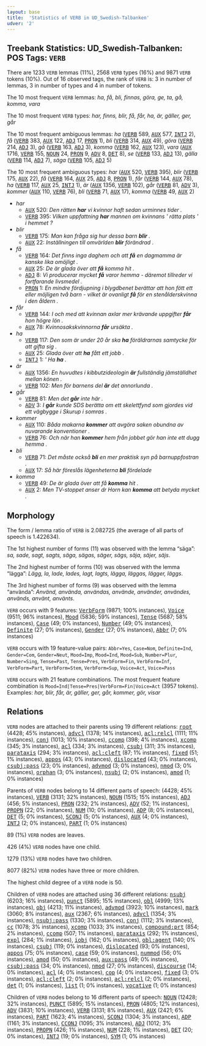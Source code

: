 ```yaml
---
layout: base
title:  'Statistics of VERB in UD_Swedish-Talbanken'
udver: '2'
---
```


## Treebank Statistics: UD_Swedish-Talbanken: POS Tags: `VERB`

There are 1233 `VERB` lemmas (11%), 2568 `VERB` types (16%) and 9871 `VERB` tokens (10%).
Out of 16 observed tags, the rank of `VERB` is: 3 in number of lemmas, 3 in number of types and 4 in number of tokens.

The 10 most frequent `VERB` lemmas: <em>ha, få, bli, finnas, göra, ge, ta, gå, komma, vara</em>

The 10 most frequent `VERB` types:  <em>har, finns, blir, få, får, ha, är, gäller, ger, går</em>

The 10 most frequent ambiguous lemmas: <em>ha</em> (<tt><a href="sv_talbanken-pos-VERB.html">VERB</a></tt> 589, <tt><a href="sv_talbanken-pos-AUX.html">AUX</a></tt> 577, <tt><a href="sv_talbanken-pos-INTJ.html">INTJ</a></tt> 2), <em>få</em> (<tt><a href="sv_talbanken-pos-VERB.html">VERB</a></tt> 383, <tt><a href="sv_talbanken-pos-AUX.html">AUX</a></tt> 122, <tt><a href="sv_talbanken-pos-ADJ.html">ADJ</a></tt> 17, <tt><a href="sv_talbanken-pos-PRON.html">PRON</a></tt> 1), <em>bli</em> (<tt><a href="sv_talbanken-pos-VERB.html">VERB</a></tt> 314, <tt><a href="sv_talbanken-pos-AUX.html">AUX</a></tt> 49), <em>göra</em> (<tt><a href="sv_talbanken-pos-VERB.html">VERB</a></tt> 214, <tt><a href="sv_talbanken-pos-ADJ.html">ADJ</a></tt> 3), <em>gå</em> (<tt><a href="sv_talbanken-pos-VERB.html">VERB</a></tt> 163, <tt><a href="sv_talbanken-pos-ADJ.html">ADJ</a></tt> 3), <em>komma</em> (<tt><a href="sv_talbanken-pos-VERB.html">VERB</a></tt> 162, <tt><a href="sv_talbanken-pos-AUX.html">AUX</a></tt> 123), <em>vara</em> (<tt><a href="sv_talbanken-pos-AUX.html">AUX</a></tt> 1716, <tt><a href="sv_talbanken-pos-VERB.html">VERB</a></tt> 155, <tt><a href="sv_talbanken-pos-NOUN.html">NOUN</a></tt> 24, <tt><a href="sv_talbanken-pos-PRON.html">PRON</a></tt> 9, <tt><a href="sv_talbanken-pos-ADV.html">ADV</a></tt> 8, <tt><a href="sv_talbanken-pos-DET.html">DET</a></tt> 8), <em>se</em> (<tt><a href="sv_talbanken-pos-VERB.html">VERB</a></tt> 133, <tt><a href="sv_talbanken-pos-ADJ.html">ADJ</a></tt> 13), <em>gälla</em> (<tt><a href="sv_talbanken-pos-VERB.html">VERB</a></tt> 114, <tt><a href="sv_talbanken-pos-ADJ.html">ADJ</a></tt> 7), <em>säga</em> (<tt><a href="sv_talbanken-pos-VERB.html">VERB</a></tt> 105, <tt><a href="sv_talbanken-pos-ADJ.html">ADJ</a></tt> 5)

The 10 most frequent ambiguous types:  <em>har</em> (<tt><a href="sv_talbanken-pos-AUX.html">AUX</a></tt> 520, <tt><a href="sv_talbanken-pos-VERB.html">VERB</a></tt> 395), <em>blir</em> (<tt><a href="sv_talbanken-pos-VERB.html">VERB</a></tt> 175, <tt><a href="sv_talbanken-pos-AUX.html">AUX</a></tt> 22), <em>få</em> (<tt><a href="sv_talbanken-pos-VERB.html">VERB</a></tt> 164, <tt><a href="sv_talbanken-pos-AUX.html">AUX</a></tt> 25, <tt><a href="sv_talbanken-pos-ADJ.html">ADJ</a></tt> 8, <tt><a href="sv_talbanken-pos-PRON.html">PRON</a></tt> 1), <em>får</em> (<tt><a href="sv_talbanken-pos-VERB.html">VERB</a></tt> 144, <tt><a href="sv_talbanken-pos-AUX.html">AUX</a></tt> 78), <em>ha</em> (<tt><a href="sv_talbanken-pos-VERB.html">VERB</a></tt> 117, <tt><a href="sv_talbanken-pos-AUX.html">AUX</a></tt> 25, <tt><a href="sv_talbanken-pos-INTJ.html">INTJ</a></tt> 1), <em>är</em> (<tt><a href="sv_talbanken-pos-AUX.html">AUX</a></tt> 1356, <tt><a href="sv_talbanken-pos-VERB.html">VERB</a></tt> 102), <em>går</em> (<tt><a href="sv_talbanken-pos-VERB.html">VERB</a></tt> 81, <tt><a href="sv_talbanken-pos-ADV.html">ADV</a></tt> 3), <em>kommer</em> (<tt><a href="sv_talbanken-pos-AUX.html">AUX</a></tt> 110, <tt><a href="sv_talbanken-pos-VERB.html">VERB</a></tt> 76), <em>bli</em> (<tt><a href="sv_talbanken-pos-VERB.html">VERB</a></tt> 71, <tt><a href="sv_talbanken-pos-AUX.html">AUX</a></tt> 17), <em>komma</em> (<tt><a href="sv_talbanken-pos-VERB.html">VERB</a></tt> 49, <tt><a href="sv_talbanken-pos-AUX.html">AUX</a></tt> 2)


* <em>har</em>
  * <tt><a href="sv_talbanken-pos-AUX.html">AUX</a></tt> 520: <em>Den rätten <b>har</b> vi kvinnor haft sedan urminnes tider .</em>
  * <tt><a href="sv_talbanken-pos-VERB.html">VERB</a></tt> 395: <em>Vilken uppfattning <b>har</b> mannen om kvinnans ' rätta plats ' i hemmet ?</em>
* <em>blir</em>
  * <tt><a href="sv_talbanken-pos-VERB.html">VERB</a></tt> 175: <em>Man kan fråga sig hur dessa barn <b>blir</b> .</em>
  * <tt><a href="sv_talbanken-pos-AUX.html">AUX</a></tt> 22: <em>Inställningen till omvärlden <b>blir</b> förändrad .</em>
* <em>få</em>
  * <tt><a href="sv_talbanken-pos-VERB.html">VERB</a></tt> 164: <em>Det finns inga daghem och att <b>få</b> en dagmamma är kanske lika omöjligt .</em>
  * <tt><a href="sv_talbanken-pos-AUX.html">AUX</a></tt> 25: <em>De är glada över att <b>få</b> komma hit .</em>
  * <tt><a href="sv_talbanken-pos-ADJ.html">ADJ</a></tt> 8: <em>Vi producerar mycket <b>få</b> varor hemma - däremot tillreder vi fortfarande livsmedel .</em>
  * <tt><a href="sv_talbanken-pos-PRON.html">PRON</a></tt> 1: <em>En mindre fördjupning i blygdbenet berättar att hon fött ett eller möjligen två barn - vilket är ovanligt <b>få</b> för en stenålderskvinna i den åldern .</em>
* <em>får</em>
  * <tt><a href="sv_talbanken-pos-VERB.html">VERB</a></tt> 144: <em>I och med att kvinnan axlar mer krävande uppgifter <b>får</b> hon högre lön .</em>
  * <tt><a href="sv_talbanken-pos-AUX.html">AUX</a></tt> 78: <em>Kvinnosakskvinnorna <b>får</b> ursäkta .</em>
* <em>ha</em>
  * <tt><a href="sv_talbanken-pos-VERB.html">VERB</a></tt> 117: <em>Den som är under 20 år ska <b>ha</b> föräldrarnas samtycke för att gifta sig .</em>
  * <tt><a href="sv_talbanken-pos-AUX.html">AUX</a></tt> 25: <em>Glada över att <b>ha</b> fått ett jobb .</em>
  * <tt><a href="sv_talbanken-pos-INTJ.html">INTJ</a></tt> 1: <em>' Ha <b>ha</b> .</em>
* <em>är</em>
  * <tt><a href="sv_talbanken-pos-AUX.html">AUX</a></tt> 1356: <em>En huvudtes i kibbutzideologin <b>är</b> fullständig jämställdhet mellan könen .</em>
  * <tt><a href="sv_talbanken-pos-VERB.html">VERB</a></tt> 102: <em>Men för barnens del <b>är</b> det annorlunda .</em>
* <em>går</em>
  * <tt><a href="sv_talbanken-pos-VERB.html">VERB</a></tt> 81: <em>Men det <b>går</b> inte här .</em>
  * <tt><a href="sv_talbanken-pos-ADV.html">ADV</a></tt> 3: <em>I <b>går</b> kunde SDS berätta om ett skelettfynd som gjordes vid ett vägbygge i Skurup i somras .</em>
* <em>kommer</em>
  * <tt><a href="sv_talbanken-pos-AUX.html">AUX</a></tt> 110: <em>Båda makarna <b>kommer</b> att avgöra saken obundna av nuvarande konventioner .</em>
  * <tt><a href="sv_talbanken-pos-VERB.html">VERB</a></tt> 76: <em>Och när han <b>kommer</b> hem från jobbet gör han inte ett dugg hemma .</em>
* <em>bli</em>
  * <tt><a href="sv_talbanken-pos-VERB.html">VERB</a></tt> 71: <em>Det måste också <b>bli</b> en mer praktisk syn på barnuppfostran .</em>
  * <tt><a href="sv_talbanken-pos-AUX.html">AUX</a></tt> 17: <em>Så här föreslås lägenheterna <b>bli</b> fördelade</em>
* <em>komma</em>
  * <tt><a href="sv_talbanken-pos-VERB.html">VERB</a></tt> 49: <em>De är glada över att få <b>komma</b> hit .</em>
  * <tt><a href="sv_talbanken-pos-AUX.html">AUX</a></tt> 2: <em>Men TV-stoppet anser dr Horn kan <b>komma</b> att betyda mycket .</em>

## Morphology

The form / lemma ratio of `VERB` is 2.082725 (the average of all parts of speech is 1.422634).

The 1st highest number of forms (11) was observed with the lemma “säga”: <em>sa, sade, sagt, sagts, säga, sägas, säger, sägs, säja, säjer, säjs</em>.

The 2nd highest number of forms (10) was observed with the lemma “lägga”: <em>Lägg, la, lade, lades, lagt, lagts, lägga, läggas, lägger, läggs</em>.

The 3rd highest number of forms (9) was observed with the lemma “använda”: <em>Använd, använda, användas, använde, använder, användes, används, använt, använts</em>.

`VERB` occurs with 9 features: <tt><a href="sv_talbanken-feat-VerbForm.html">VerbForm</a></tt> (9871; 100% instances), <tt><a href="sv_talbanken-feat-Voice.html">Voice</a></tt> (9511; 96% instances), <tt><a href="sv_talbanken-feat-Mood.html">Mood</a></tt> (5836; 59% instances), <tt><a href="sv_talbanken-feat-Tense.html">Tense</a></tt> (5687; 58% instances), <tt><a href="sv_talbanken-feat-Case.html">Case</a></tt> (49; 0% instances), <tt><a href="sv_talbanken-feat-Number.html">Number</a></tt> (49; 0% instances), <tt><a href="sv_talbanken-feat-Definite.html">Definite</a></tt> (27; 0% instances), <tt><a href="sv_talbanken-feat-Gender.html">Gender</a></tt> (27; 0% instances), <tt><a href="sv_talbanken-feat-Abbr.html">Abbr</a></tt> (7; 0% instances)

`VERB` occurs with 19 feature-value pairs: `Abbr=Yes`, `Case=Nom`, `Definite=Ind`, `Gender=Com`, `Gender=Neut`, `Mood=Imp`, `Mood=Ind`, `Mood=Sub`, `Number=Plur`, `Number=Sing`, `Tense=Past`, `Tense=Pres`, `VerbForm=Fin`, `VerbForm=Inf`, `VerbForm=Part`, `VerbForm=Stem`, `VerbForm=Sup`, `Voice=Act`, `Voice=Pass`

`VERB` occurs with 21 feature combinations.
The most frequent feature combination is `Mood=Ind|Tense=Pres|VerbForm=Fin|Voice=Act` (3957 tokens).
Examples: <em>har, blir, får, är, gäller, ger, går, kommer, gör, visar</em>


## Relations

`VERB` nodes are attached to their parents using 19 different relations: <tt><a href="sv_talbanken-dep-root.html">root</a></tt> (4428; 45% instances), <tt><a href="sv_talbanken-dep-advcl.html">advcl</a></tt> (1378; 14% instances), <tt><a href="sv_talbanken-dep-acl-relcl.html">acl:relcl</a></tt> (1111; 11% instances), <tt><a href="sv_talbanken-dep-conj.html">conj</a></tt> (1013; 10% instances), <tt><a href="sv_talbanken-dep-ccomp.html">ccomp</a></tt> (398; 4% instances), <tt><a href="sv_talbanken-dep-xcomp.html">xcomp</a></tt> (345; 3% instances), <tt><a href="sv_talbanken-dep-acl.html">acl</a></tt> (334; 3% instances), <tt><a href="sv_talbanken-dep-csubj.html">csubj</a></tt> (311; 3% instances), <tt><a href="sv_talbanken-dep-parataxis.html">parataxis</a></tt> (294; 3% instances), <tt><a href="sv_talbanken-dep-acl-cleft.html">acl:cleft</a></tt> (87; 1% instances), <tt><a href="sv_talbanken-dep-fixed.html">fixed</a></tt> (51; 1% instances), <tt><a href="sv_talbanken-dep-appos.html">appos</a></tt> (43; 0% instances), <tt><a href="sv_talbanken-dep-dislocated.html">dislocated</a></tt> (43; 0% instances), <tt><a href="sv_talbanken-dep-csubj-pass.html">csubj:pass</a></tt> (23; 0% instances), <tt><a href="sv_talbanken-dep-advmod.html">advmod</a></tt> (3; 0% instances), <tt><a href="sv_talbanken-dep-nmod.html">nmod</a></tt> (3; 0% instances), <tt><a href="sv_talbanken-dep-orphan.html">orphan</a></tt> (3; 0% instances), <tt><a href="sv_talbanken-dep-nsubj.html">nsubj</a></tt> (2; 0% instances), <tt><a href="sv_talbanken-dep-amod.html">amod</a></tt> (1; 0% instances)

Parents of `VERB` nodes belong to 14 different parts of speech:  (4428; 45% instances), <tt><a href="sv_talbanken-pos-VERB.html">VERB</a></tt> (3131; 32% instances), <tt><a href="sv_talbanken-pos-NOUN.html">NOUN</a></tt> (1515; 15% instances), <tt><a href="sv_talbanken-pos-ADJ.html">ADJ</a></tt> (456; 5% instances), <tt><a href="sv_talbanken-pos-PRON.html">PRON</a></tt> (232; 2% instances), <tt><a href="sv_talbanken-pos-ADV.html">ADV</a></tt> (52; 1% instances), <tt><a href="sv_talbanken-pos-PROPN.html">PROPN</a></tt> (22; 0% instances), <tt><a href="sv_talbanken-pos-NUM.html">NUM</a></tt> (10; 0% instances), <tt><a href="sv_talbanken-pos-ADP.html">ADP</a></tt> (8; 0% instances), <tt><a href="sv_talbanken-pos-DET.html">DET</a></tt> (5; 0% instances), <tt><a href="sv_talbanken-pos-SCONJ.html">SCONJ</a></tt> (5; 0% instances), <tt><a href="sv_talbanken-pos-AUX.html">AUX</a></tt> (4; 0% instances), <tt><a href="sv_talbanken-pos-INTJ.html">INTJ</a></tt> (2; 0% instances), <tt><a href="sv_talbanken-pos-PART.html">PART</a></tt> (1; 0% instances)

89 (1%) `VERB` nodes are leaves.

426 (4%) `VERB` nodes have one child.

1279 (13%) `VERB` nodes have two children.

8077 (82%) `VERB` nodes have three or more children.

The highest child degree of a `VERB` node is 50.

Children of `VERB` nodes are attached using 36 different relations: <tt><a href="sv_talbanken-dep-nsubj.html">nsubj</a></tt> (6203; 16% instances), <tt><a href="sv_talbanken-dep-punct.html">punct</a></tt> (5895; 15% instances), <tt><a href="sv_talbanken-dep-obl.html">obl</a></tt> (4999; 13% instances), <tt><a href="sv_talbanken-dep-obj.html">obj</a></tt> (4213; 11% instances), <tt><a href="sv_talbanken-dep-advmod.html">advmod</a></tt> (3923; 10% instances), <tt><a href="sv_talbanken-dep-mark.html">mark</a></tt> (3060; 8% instances), <tt><a href="sv_talbanken-dep-aux.html">aux</a></tt> (2367; 6% instances), <tt><a href="sv_talbanken-dep-advcl.html">advcl</a></tt> (1354; 3% instances), <tt><a href="sv_talbanken-dep-nsubj-pass.html">nsubj:pass</a></tt> (1330; 3% instances), <tt><a href="sv_talbanken-dep-conj.html">conj</a></tt> (1112; 3% instances), <tt><a href="sv_talbanken-dep-cc.html">cc</a></tt> (1078; 3% instances), <tt><a href="sv_talbanken-dep-xcomp.html">xcomp</a></tt> (1033; 3% instances), <tt><a href="sv_talbanken-dep-compound-prt.html">compound:prt</a></tt> (854; 2% instances), <tt><a href="sv_talbanken-dep-ccomp.html">ccomp</a></tt> (507; 1% instances), <tt><a href="sv_talbanken-dep-parataxis.html">parataxis</a></tt> (292; 1% instances), <tt><a href="sv_talbanken-dep-expl.html">expl</a></tt> (284; 1% instances), <tt><a href="sv_talbanken-dep-iobj.html">iobj</a></tt> (162; 0% instances), <tt><a href="sv_talbanken-dep-obl-agent.html">obl:agent</a></tt> (140; 0% instances), <tt><a href="sv_talbanken-dep-csubj.html">csubj</a></tt> (119; 0% instances), <tt><a href="sv_talbanken-dep-dislocated.html">dislocated</a></tt> (93; 0% instances), <tt><a href="sv_talbanken-dep-appos.html">appos</a></tt> (75; 0% instances), <tt><a href="sv_talbanken-dep-case.html">case</a></tt> (59; 0% instances), <tt><a href="sv_talbanken-dep-nummod.html">nummod</a></tt> (56; 0% instances), <tt><a href="sv_talbanken-dep-amod.html">amod</a></tt> (50; 0% instances), <tt><a href="sv_talbanken-dep-aux-pass.html">aux:pass</a></tt> (49; 0% instances), <tt><a href="sv_talbanken-dep-csubj-pass.html">csubj:pass</a></tt> (34; 0% instances), <tt><a href="sv_talbanken-dep-nmod.html">nmod</a></tt> (27; 0% instances), <tt><a href="sv_talbanken-dep-discourse.html">discourse</a></tt> (14; 0% instances), <tt><a href="sv_talbanken-dep-acl.html">acl</a></tt> (4; 0% instances), <tt><a href="sv_talbanken-dep-cop.html">cop</a></tt> (4; 0% instances), <tt><a href="sv_talbanken-dep-fixed.html">fixed</a></tt> (3; 0% instances), <tt><a href="sv_talbanken-dep-acl-cleft.html">acl:cleft</a></tt> (2; 0% instances), <tt><a href="sv_talbanken-dep-acl-relcl.html">acl:relcl</a></tt> (2; 0% instances), <tt><a href="sv_talbanken-dep-det.html">det</a></tt> (1; 0% instances), <tt><a href="sv_talbanken-dep-list.html">list</a></tt> (1; 0% instances), <tt><a href="sv_talbanken-dep-vocative.html">vocative</a></tt> (1; 0% instances)

Children of `VERB` nodes belong to 16 different parts of speech: <tt><a href="sv_talbanken-pos-NOUN.html">NOUN</a></tt> (12428; 32% instances), <tt><a href="sv_talbanken-pos-PUNCT.html">PUNCT</a></tt> (5895; 15% instances), <tt><a href="sv_talbanken-pos-PRON.html">PRON</a></tt> (4805; 12% instances), <tt><a href="sv_talbanken-pos-ADV.html">ADV</a></tt> (3831; 10% instances), <tt><a href="sv_talbanken-pos-VERB.html">VERB</a></tt> (3131; 8% instances), <tt><a href="sv_talbanken-pos-AUX.html">AUX</a></tt> (2421; 6% instances), <tt><a href="sv_talbanken-pos-PART.html">PART</a></tt> (1623; 4% instances), <tt><a href="sv_talbanken-pos-SCONJ.html">SCONJ</a></tt> (1304; 3% instances), <tt><a href="sv_talbanken-pos-ADP.html">ADP</a></tt> (1161; 3% instances), <tt><a href="sv_talbanken-pos-CCONJ.html">CCONJ</a></tt> (1095; 3% instances), <tt><a href="sv_talbanken-pos-ADJ.html">ADJ</a></tt> (1012; 3% instances), <tt><a href="sv_talbanken-pos-PROPN.html">PROPN</a></tt> (426; 1% instances), <tt><a href="sv_talbanken-pos-NUM.html">NUM</a></tt> (228; 1% instances), <tt><a href="sv_talbanken-pos-DET.html">DET</a></tt> (20; 0% instances), <tt><a href="sv_talbanken-pos-INTJ.html">INTJ</a></tt> (19; 0% instances), <tt><a href="sv_talbanken-pos-SYM.html">SYM</a></tt> (1; 0% instances)

